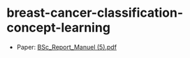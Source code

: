 # breast-cancer-classification-concept-learning

* Paper:
[BSc_Report_Manuel (5).pdf](https://github.com/manelxpto/breast-cancer-classification-concept-learning/files/9972504/BSc_Report_Manuel.5.pdf)
